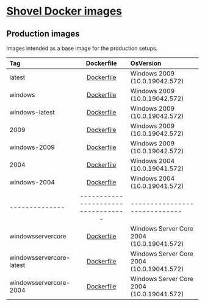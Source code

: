 # [Shovel Docker images](https://hub.docker.com/u/shovelinstaller)

## Production images

Images intended as a base image for the production setups.

| Tag                      |             Dockerfile             | OsVersion                                 |
| :----------------------- | :--------------------------------: | :---------------------------------------- |
| latest                   | [Dockerfile](./windows/Dockerfile) | Windows 2009 (10.0.19042.572)             |
| windows                  | [Dockerfile](./windows/Dockerfile) | Windows 2009 (10.0.19042.572)             |
| windows-latest           | [Dockerfile](./windows/Dockerfile) | Windows 2009 (10.0.19042.572)             |
| 2009                     | [Dockerfile](./windows/Dockerfile) | Windows 2009 (10.0.19042.572)             |
| windows-2009             | [Dockerfile](./windows/Dockerfile) | Windows 2009 (10.0.19042.572)             |
| 2004                     | [Dockerfile](./windows/Dockerfile) | Windows 2004 (10.0.19041.572)             |
| windows-2004             | [Dockerfile](./windows/Dockerfile) | Windows 2004 (10.0.19041.572)             |
| --------------           | ---------------------------------- | -----------------------------             |
| windowsservercore        | [Dockerfile](./windows/Dockerfile) | Windows Server Core 2004 (10.0.19041.572) |
| windowsservercore-latest | [Dockerfile](./windows/Dockerfile) | Windows Server Core 2004 (10.0.19041.572) |
| windowsservercore-2004   | [Dockerfile](./windows/Dockerfile) | Windows Server Core 2004 (10.0.19041.572) |

<!--
## Development images

Images for local development and testing behaviour on multiple OS versions or Excavator execution
 -->
